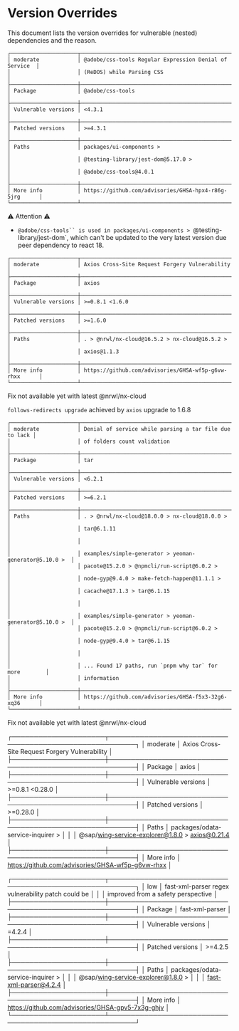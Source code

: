 # Version Overrides
This document lists the version overrides for vulnerable (nested) dependencies and the reason.


```
┌─────────────────────┬────────────────────────────────────────────────────────┐
│ moderate            │ @adobe/css-tools Regular Expression Denial of Service  │
│                     │ (ReDOS) while Parsing CSS                              │
├─────────────────────┼────────────────────────────────────────────────────────┤
│ Package             │ @adobe/css-tools                                       │
├─────────────────────┼────────────────────────────────────────────────────────┤
│ Vulnerable versions │ <4.3.1                                                 │
├─────────────────────┼────────────────────────────────────────────────────────┤
│ Patched versions    │ >=4.3.1                                                │
├─────────────────────┼────────────────────────────────────────────────────────┤
│ Paths               │ packages/ui-components >                               │
│                     │ @testing-library/jest-dom@5.17.0 >                     │
│                     │ @adobe/css-tools@4.0.1                                 │
├─────────────────────┼────────────────────────────────────────────────────────┤
│ More info           │ https://github.com/advisories/GHSA-hpx4-r86g-5jrg      │
└─────────────────────┴────────────────────────────────────────────────────────┘
```

:warning: Attention :warning: 
* `@adobe/css-tools`` is used in packages/ui-components > `@testing-library/jest-dom`, which can't be updated to the very latest version due peer dependency to react 18.

```
┌─────────────────────┬────────────────────────────────────────────────────────┐
│ moderate            │ Axios Cross-Site Request Forgery Vulnerability         │
├─────────────────────┼────────────────────────────────────────────────────────┤
│ Package             │ axios                                                  │
├─────────────────────┼────────────────────────────────────────────────────────┤
│ Vulnerable versions │ >=0.8.1 <1.6.0                                         │
├─────────────────────┼────────────────────────────────────────────────────────┤
│ Patched versions    │ >=1.6.0                                                │
├─────────────────────┼────────────────────────────────────────────────────────┤
│ Paths               │ . > @nrwl/nx-cloud@16.5.2 > nx-cloud@16.5.2 >          │
│                     │ axios@1.1.3                                            │
├─────────────────────┼────────────────────────────────────────────────────────┤
│ More info           │ https://github.com/advisories/GHSA-wf5p-g6vw-rhxx      │
└─────────────────────┴────────────────────────────────────────────────────────┘
```

Fix not available yet with latest @nrwl/nx-cloud

`follows-redirects upgrade` achieved by `axios` upgrade to 1.6.8

```
┌─────────────────────┬────────────────────────────────────────────────────────┐
│ moderate            │ Denial of service while parsing a tar file due to lack │
│                     │ of folders count validation                            │
├─────────────────────┼────────────────────────────────────────────────────────┤
│ Package             │ tar                                                    │
├─────────────────────┼────────────────────────────────────────────────────────┤
│ Vulnerable versions │ <6.2.1                                                 │
├─────────────────────┼────────────────────────────────────────────────────────┤
│ Patched versions    │ >=6.2.1                                                │
├─────────────────────┼────────────────────────────────────────────────────────┤
│ Paths               │ . > @nrwl/nx-cloud@18.0.0 > nx-cloud@18.0.0 >          │
│                     │ tar@6.1.11                                             │
│                     │                                                        │
│                     │ examples/simple-generator > yeoman-generator@5.10.0 >  │
│                     │ pacote@15.2.0 > @npmcli/run-script@6.0.2 >             │
│                     │ node-gyp@9.4.0 > make-fetch-happen@11.1.1 >            │
│                     │ cacache@17.1.3 > tar@6.1.15                            │
│                     │                                                        │
│                     │ examples/simple-generator > yeoman-generator@5.10.0 >  │
│                     │ pacote@15.2.0 > @npmcli/run-script@6.0.2 >             │
│                     │ node-gyp@9.4.0 > tar@6.1.15                            │
│                     │                                                        │
│                     │ ... Found 17 paths, run `pnpm why tar` for more        │
│                     │ information                                            │
├─────────────────────┼────────────────────────────────────────────────────────┤
│ More info           │ https://github.com/advisories/GHSA-f5x3-32g6-xq36      │
└─────────────────────┴────────────────────────────────────────────────────────┘
```

Fix not available yet with latest @nrwl/nx-cloud

┌─────────────────────┬────────────────────────────────────────────────────────┐
│ moderate            │ Axios Cross-Site Request Forgery Vulnerability         │
├─────────────────────┼────────────────────────────────────────────────────────┤
│ Package             │ axios                                                  │
├─────────────────────┼────────────────────────────────────────────────────────┤
│ Vulnerable versions │ >=0.8.1 <0.28.0                                        │
├─────────────────────┼────────────────────────────────────────────────────────┤
│ Patched versions    │ >=0.28.0                                               │
├─────────────────────┼────────────────────────────────────────────────────────┤
│ Paths               │ packages/odata-service-inquirer >                      │
│                     │ @sap/wing-service-explorer@1.8.0 > axios@0.21.4        │
├─────────────────────┼────────────────────────────────────────────────────────┤
│ More info           │ https://github.com/advisories/GHSA-wf5p-g6vw-rhxx      │


┌─────────────────────┬────────────────────────────────────────────────────────┐
│ low                 │ fast-xml-parser regex vulnerability patch could be     │
│                     │ improved from a safety perspective                     │
├─────────────────────┼────────────────────────────────────────────────────────┤
│ Package             │ fast-xml-parser                                        │
├─────────────────────┼────────────────────────────────────────────────────────┤
│ Vulnerable versions │ =4.2.4                                                 │
├─────────────────────┼────────────────────────────────────────────────────────┤
│ Patched versions    │ >=4.2.5                                                │
├─────────────────────┼────────────────────────────────────────────────────────┤
│ Paths               │ packages/odata-service-inquirer >                      │
│                     │ @sap/wing-service-explorer@1.8.0 >                     │
│                     │ fast-xml-parser@4.2.4                                  │
├─────────────────────┼────────────────────────────────────────────────────────┤
│ More info           │ https://github.com/advisories/GHSA-gpv5-7x3g-ghjv      │
└─────────────────────┴────────────────────────────────────────────────────────┘
